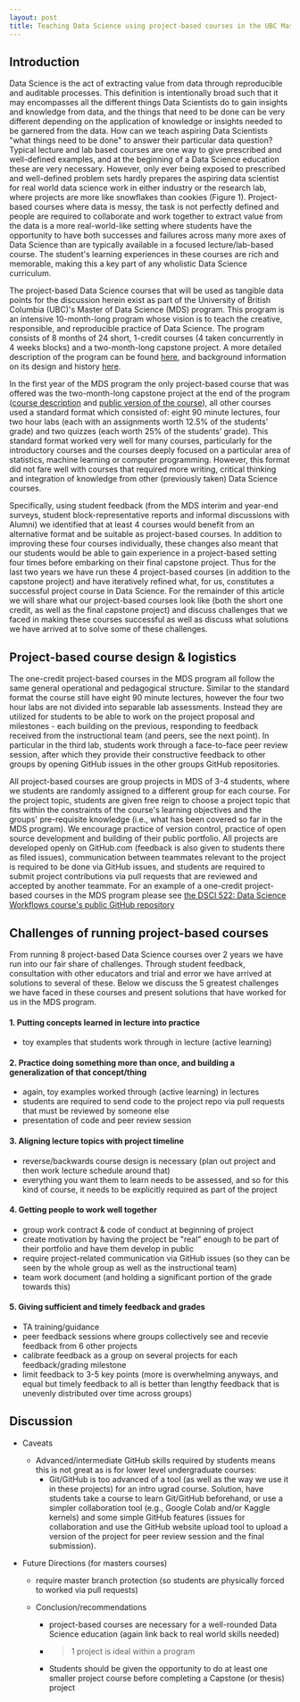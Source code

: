 ```yaml
---
layout: post
title: Teaching Data Science using project-based courses in the UBC Master of Data Science program
---
```


## Introduction

Data Science is the act of extracting value from data through reproducible and auditable processes. This definition is intentionally broad such that it may encompasses all the different things Data Scientists do to gain insights and knowledge from data, and the things that need to be done can be very different depending on the application of knowledge or insights needed to be garnered from the data. How can we teach aspiring Data Scientists "what things need to be done" to answer their particular data question? Typical lecture and lab based courses are one way to give prescribed and well-defined examples, and at the beginning of a Data Science education these are very necessary. However, only ever being exposed to prescribed and well-defined problem sets hardly prepares the aspiring data scientist for real world data science work in either industry or the research lab, where projects are more like snowflakes than cookies (Figure 1). Project-based courses where data is messy, the task is not perfectly defined and people are required to collaborate and work together to extract value from the data is a more real-world-like setting where students have the opportunity to have both successes and failures across many more axes of Data Science than are typically available in a focused lecture/lab-based course. The student's learning experiences in these courses are rich and memorable, making this a key part of any wholistic Data Science curriculum.

The project-based Data Science courses that will be used as tangible data points for the discussion herein exist as part of the University of British Columbia (UBC)'s Master of Data Science (MDS) program. This program is an intensive 10-month-long program whose vision is to teach the creative, responsible, and reproducible practice of Data Science. The program consists of 8 months of 24 short, 1-credit courses (4 taken concurrently in 4 weeks blocks) and a two-month-long capstone project. A more detailed description of the program can be found [here](https://ubc-mds.github.io/about/), and background information on its design and history [here](https://ubc-mds.github.io/2019-02-19-designing-mds/).

In the first year of the MDS program the only project-based course that was offered was the two-month-long capstone project at the end of the program ([course description](https://ubc-mds.github.io/capstone/about/) and [public version of the course](https://github.com/UBC-MDS/DSCI_591_capstone-proj)), all other courses used a standard format which consisted of: eight 90 minute lectures,  four two hour labs (each with an assignments worth 12.5% of the students’ grade) and two quizzes (each worth 25% of the students’ grade). This standard format worked very well for many courses, particularly for the introductory courses and the courses deeply focused on a particular area of statistics, machine learning or computer programming. However, this format did not fare well with courses that required more writing, critical thinking and integration of knowledge from other (previously taken) Data Science courses.

Specifically, using student feedback (from the MDS interim and year-end surveys, student block-representative reports and informal discussions with Alumni) we identified that at least 4 courses would benefit from an alternative format and be suitable as project-based courses. In addition to improving these four courses individually, these changes also meant that our students would be able to gain experience in a project-based setting four times before embarking on their final capstone project. Thus for the last two years we have run these 4 project-based courses (in addition to the capstone project) and have iteratively refined what, for us, constitutes a successful project course in Data Science. For the remainder of this article we will share what our project-based courses look like (both the short one credit, as well as the final capstone project) and discuss challenges that we faced in making these courses successful as well as discuss what solutions we have arrived at to solve some of these challenges.

## Project-based course design & logistics

The one-credit project-based courses in the MDS program all follow the same general operational and pedagogical structure. Similar to the standard format the course still have eight 90 minute lectures, however the four two hour labs are not divided into separable lab assessments. Instead they are utilized for students to be able to work on the project proposal and milestones - each building on the previous, responding to feedback received from the instructional team (and peers, see the next point). In particular in the third lab, students work through a face-to-face peer review session, after which they provide their constructive feedback to other groups by opening GitHub issues in the other groups GitHub repositories.

All project-based courses are group projects in MDS of 3-4 students, where we students are randomly assigned to a different group for each course. For the project topic, students are given free reign to choose a project topic that fits within the constraints of the course's learning objectives and the groups' pre-requisite knowledge (i.e., what has been covered so far in the MDS program). We encourage practice of version control, practice of open source development and building of their public portfolio. All projects are developed openly on GitHub.com (feedback is also given to students there as filed issues), communication between teammates relevant to the project is required to be done via GitHub issues, and students are required to submit project contributions via pull requests that are reviewed and accepted by another teammate. For an example of a one-credit project-based courses in the MDS program please see [the DSCI 522: Data Science Workflows course's public GitHub repository](https://github.com/UBC-MDS/DSCI_522_dsci-workflows)

## Challenges of running project-based courses

From running 8 project-based Data Science courses over 2 years we have run into our fair share of challenges. Through student feedback, consultation with other educators and trial and error we have arrived at solutions to several of these. Below we discuss the 5 greatest challenges we have faced in these courses and present solutions that have worked for us in the MDS program.

#### 1. Putting concepts learned in lecture into practice
- toy examples that students work through in lecture (active learning)

#### 2. Practice doing something more than once, and building a generalization of that concept/thing
- again, toy examples worked through (active learning) in lectures
- students are required to send code to the project repo via pull requests that must be reviewed by someone else
- presentation of code and peer review session

#### 3. Aligning lecture topics with project timeline
- reverse/backwards course design is necessary (plan out project and then work lecture schedule around that)
- everything you want them to learn needs to be assessed, and so for this kind of course, it needs to be explicitly required as part of the project

#### 4. Getting people to work well together 
- group work contract & code of conduct at beginning of project
- create motivation by having the project be "real" enough to be part of their portfolio and have them develop in public
- require project-related communication via GitHub issues (so they can be seen by the whole group as well as the instructional team)
- team work document (and holding a significant portion of the grade towards this)

#### 5. Giving sufficient and timely feedback and grades
- TA training/guidance
- peer feedback sessions where groups collectively see and recevie feedback from 6 other projects
- calibrate feedback as a group on several projects for each feedback/grading milestone
- limit feedback to 3-5 key points (more is overwhelming anyways, and equal but timely feedback to all is better than lengthy feedback that is unevenly distributed over time across groups)

## Discussion

- Caveats
  - Advanced/intermediate GitHub skills required by students means this is not great as is for lower level undergraduate courses:
    - Git/GitHub is too advanced of a tool (as well as the way we use it in these projects) for an intro ugrad course. Solution, have students take a course to learn Git/GitHub beforehand, or use a simpler collaboration tool (e.g., Google Colab and/or Kaggle kernels) and some simple GitHub features (issues for collaboration and use the GitHub website upload tool to upload a version of the project for peer review session and the final submission).

- Future Directions (for masters courses)
  - require master branch protection (so students are physically forced to worked via pull requests)

  - Conclusion/recommendations
    - project-based courses are necessary for a well-rounded Data Science education (again link back to real world skills needed)
    - > 1 project is ideal within a program
    - Students should be given the opportunity to do at least one smaller project course before completing a Capstone (or thesis) project
